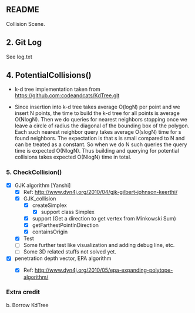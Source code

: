 ## README

Collision Scene.

## 2. Git Log

See log.txt

## 4. PotentialCollisions()

- k-d tree implementation taken from https://github.com:codeandcats/KdTree.git

- Since insertion into k-d tree takes average O(logN) per point and we insert N
  points, the time to build the k-d tree for all points is average O(NlogN).
  Then we do queries for nearest neighbors stopping once we leave a circle of
  radius the diagonal of the bounding box of the polygon. Each such nearest
  neighbor query takes average O(slogN) time for s found neighbors. The
  expectation is that s is small compared to N and can be treated as a
  constant. So when we do N such queries the query time is expected O(NlogN).
  Thus building and querying for potential collisions takes expected O(NlogN)
  time in total.

### 5. CheckCollision()

- [x] GJK algorithm [Yanshi]
  - [x] Ref: http://www.dyn4j.org/2010/04/gjk-gilbert-johnson-keerthi/
  - [x] GJK_collision
    - [x] createSimplex
      - [x] support class Simplex
    - [x] support (Get a direction to get vertex from Minkowski Sum)
    - [x] getFarthestPointInDirection
    - [x] containsOrigin
  - [x] Test
  - [ ] Some further test like visualization and  adding debug line, etc.
  - [ ] Some 3D related stuffs not solved yet.
- [x] penetration depth vector, EPA algorithm
  - [x] Ref: http://www.dyn4j.org/2010/05/epa-expanding-polytope-algorithm/


### Extra credit

b. Borrow KdTree
